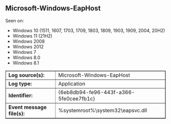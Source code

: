 ## Microsoft-Windows-EapHost

Seen on:
* Windows 10 (1511, 1607, 1703, 1709, 1803, 1809, 1903, 1909, 2004, 20H2)
* Windows 11 (21H2)
* Windows 2008
* Windows 2012
* Windows 7
* Windows 8.0
* Windows 8.1

<table border="1" class="docutils">
  <tbody>
    <tr>
      <td><b>Log source(s):</b></td>
      <td>Microsoft-Windows-EapHost</td>
    </tr>
    <tr>
      <td><b>Log type:</b></td>
      <td>Application</td>
    </tr>
    <tr>
      <td><b>Identifier:</b></td>
      <td>{6eb8db94-fe96-443f-a366-5fe0cee7fb1c}</td>
    </tr>
    <tr>
      <td><b>Event message file(s):</b></td>
      <td>%systemroot%\system32\eapsvc.dll</td>
    </tr>
  </tbody>
</table>

&nbsp;

